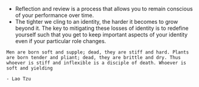 - Reflection and review is a process that allows you to remain conscious of your performance over time.
- The tighter we cling to an identity, the harder it becomes to grow beyond it. The key to mitigating these losses of identity is to redefine yourself such that you get to keep important aspects of your identity even if your particular role changes.

```ad-tip
Men are born soft and supple; dead, they are stiff and hard. Plants are born tender and pliant; dead, they are brittle and dry. Thus whoever is stiff and inflexible is a disciple of death. Whoever is soft and yielding

- Lao Tzu
```
